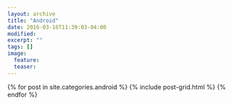```yaml
---
layout: archive
title: "Android"
date: 2016-03-16T11:39:03-04:00
modified:
excerpt: ""
tags: []
image:
  feature:
  teaser:
---
```


<div class="tiles">
{% for post in site.categories.android %}
  {% include post-grid.html %}
{% endfor %}
</div><!-- /.tiles -->
